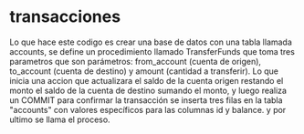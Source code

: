 # transacciones
 
Lo que hace este codigo es crear una base de datos con una tabla llamada accounts, se define un procedimiento llamado TransferFunds que toma tres parametros que son parámetros: from_account
(cuenta de origen), to_account (cuenta de destino) y amount (cantidad a transferir).
Lo que inicia una accion que actualizara el saldo de la cuenta origen restando el monto el saldo de la cuenta de destino sumando el monto, y luego realiza un COMMIT para confirmar la 
transacción se inserta tres filas en la tabla "accounts" con valores específicos para las columnas id y balance. y por ultimo se llama el proceso.
